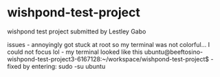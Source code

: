 # wishpond-test-project

wishpond test project
submitted by Lestley Gabo

issues
    - annoyingly got stuck at root so my terminal was not colorful... I could not focus lol
        - my terminal looked like this ubuntu@beeftosino-wishpond-test-project3-6167128:~/workspace/wishpond-test-project$ 
        - fixed by entering: sudo -su ubuntu